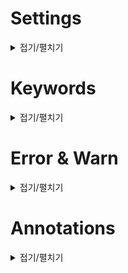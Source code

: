 
# Settings

<details markdown="1">
<summary>접기/펼치기</summary>

## Spring Web Starter
    RESTful API, Spring MVC 등에 필요
## Thymeleaf
    Serverside java template Engin
    Spring boot 등에서 JSP를 최근에 사용하지 않음
        장점
            Natural template (MarkUp을 깨지 않고 사용-> 웹브라우저에서 열림)
            resources:templates/ +{ViewName}+.html 자동 매핑
## Spring Data JPA
    Pesistent JPA
    Java Object와 DB를 연동
## Hikari CP
    Database Connection Pool
## H2 Database
    간단하게 사용가능한 Database 테스트 용도 
    Memory mode로 사용 가능
## Lombok
    getter setter 등을 Auto Generation.
    But, Kotlin과의 호환성에 문제가 있음
    사용하려면 Enable Annotation Processors 설정 필요.
## devtools
    짱짱 라이브러리 짱 편함 자동 restart 등 지원
## persistent.xml & LocalContainerEntityManagerFactoryBean
    이러한 복잡한 설정들이 다 자동화되어 있음
    추가설정은 매뉴얼
## spring-boot-data-source-decorator
    query Log (?,?) - > (a,b)
    이러한 라이브러리 등은 배포시 성능 관련하여 고민을 해보아야 함.

</details>

# Keywords

<details markdown="1">
<summary>접기/펼치기</summary>

## Optional
    값을 발견하지 못한 경우 null return
    미사용시 [], '' return

## ResponseEntity
    HttpEntity를 상속 -> HttpHeader, Body를 가질 수 있다.
    HttpStatus와 함께 사용 -> 협업시 최적화된 모듈
    ResponseEntity.ok(Object)
    ResponseEntity(msg,httpHeaders,httpStatus)  -> Best?
    ResponseEntity(httpStatus)

## EntityManager vs JpaRepository
    EntityManager 인터페이스
    JpaRepository (Spring Data JPA의 핵심) 위와 같은 인터페이스의 구현체 

![JPAvsSpringDataJPA](https://github.com/OhJuhun/SpringStudy/blob/master/mdresources/JPAvsSpringDataJPA.png)

## Memory DB
    Spring Boot 사용시 쉽게 사용가능

## Controller vs RestController
    Controller      주로 view 반환 시 사용. Data 반환시 ResponseBody Annotation 추가
    RestController  Controller에 ResponseBody가 추가된 것

## Domain Model Pattern
    Entity에 핵심 Business Logic을 몰아 넣어
    Service에서 위임만 하여 사용할 수 있게 한다.
    ORM 사용시 이 패턴을 많이 사용함
    
## Transaction Script Pattern
    Entity에는 Business Logic이 거의 없고
    Service에 몰아 넣어 처리한다.

## Validation
    FE -> Server side와 통신하지 않아도 되므로 속도가 빠름(보안 취약)
    BE -> 복잡한 화면 구성에 있어서는 어려운 점이 존재
    --> 둘을 적절하게 섞어서 활용(Trade Off)하는 것이 속도, 보안성 측면에서 유리

## UserForm과 UserEntity를 나누어 개발하는 이유
    두 곳에서 원하는 Validiation이 서로 다를 수 있음
    Entity에서 다른 Entity와 관계를 맺고 있다면 삽입되는 Field와 Entity Field가 차이날 수 있다.
    Entity는 다른 곳에 Dependency가 없이, 핵심 Business Logic에만 Dependency를 갖게 설계
    --> DTO(Getter Setter만 있는 Object == UserForm)
    특히 API 설계시에는 ***** 절대 Entity를 넘기면 안된다 *****
    API Spec이 변할 수 있고, Password 등이 노출될 수 있다.

## API parameter
    ResponseBody에 Map<String,Object> 보다 Entity를 받는 것이 유지 보수에 좋음
    
## JPA에서의 수정
### 준영속 Entity
    JPA 영속성 컨텍스트가 더이상 관리하지 않는 Entity
    Entity가 지금 생성되었지만, 이에 set되는 값이 JPA가 가져온 것인 경우
    즉, 임의로 만들어 냈어도 기존의 식별자를 가지고 있는 Entity
    ***** 이는 JPA가 관리하지 않음 *****
    -> 변경감지 또는 병합으로 해결
### 변경 감지 (= Ditry Checking)
    Transaction 중에 가져온 Entity 내 값이 변경되면 JPA가 알아서 Persist
    Modify시 Id값과 Entity를 인자로 받아와서 Id로 persistent entity를 검색 후, 변경 값을 대입하면 save가 없어도 변경됨
    
### 병합
    EntityManager의 Merge.
    변경 감지에서 필요한 로직을 알아서 해결해줌(실무에선 사용 X)
    ? 병합 시 값이 없으면 NULL로 교체해 버리기 때문!!!
    JpaRepository의 save
    
## Dynamic Query in JPA
### JPA Criteria
    JPA Standard But, 유지보수성이 매우 낮아, 실무에서 사용하지 않음
    무슨 Query인지 코드를 보고 떠올리기 힘듬 
    --> QueryDSL

### *** QueryDSL ***
    Compile 시점에 오타 파악 가능
    직관적인 Method로 Query 파악 가능
    복잡한 Query / Dynamic Query 이해 쉬움
    실무에서 유용하게 많이 사용

### JpaSpecificationExecutor
    findAll(Specification<T> spec) 등으로 사용하여 where절 대체

### QueryDslPredicateExecutor
    Spring Data JPA 제공 페이징, 정렬 기능도 함께 사용 가능

### QueryDslRepositorySupport
    QueryDSL의 모든 기능을 사용하기 위해 JPAQuery 객체를 직접 생성하여 사용

### Custom Repository
    -interface ARepositoryCustom
    -interface ARepositoryImpl extends JpaRepository<A,Long>, ARepositoryCustom

</details>

 
# Error & Warn

</details>

<details markdown="1">
<summary>접기/펼치기</summary>

## Error
### SQLGrammarException: could not extract ResultSet
    Entity : Table 매핑이 잘못 되었을 때 발생
### DuplicateMappingException

### IlligalStateException
    중복된 값 insert시 발생시키는 Exception
## Warn
### uses unchecked or unsafe operations
    경고 제거를 위해 raw Type -> Type 지정
    Ex) ResponseEntity -> ResponseEntity<Object>
    
</details>

# Annotations

<details markdown="1">
<summary>접기/펼치기</summary>

## **** @Autowired ****
    타입과 맞는 것을 찾아 자동 연결
## @Transactional
    트랜잭션화로 자동 RollBack이 가능하다.
    주로 modify, delete 등의 Query에 사용
    Entity Manager에 의한 데이터 변경은 항상 Transaction 안에서 이루어 져야 함
    같은 영속성 Container에서 같은 Entity를 참조하면 같은 값
    readOnly로 성능 최적화 가능
## @RunWith(class)
    Spring Boot Test라는 것을 알림  
## @Embedded, @Embeddable
    Value Type(Immutable 해야 함) 객체 사용시 적용 
    Non-Arugment Constructor r-> protected
    All-Argument Constructor -> public으로 선언

## JoinColumn
    객체간 관계 설정 후 매핑할 때 사용
    OneToMany 관계에서 필수적으로 설정되어야 함

### insertable, updatable

## Qualifier
    Paging시 사용해야 할 정보가 둘 이상일 경우 접두사를 붙여 정의

## PageableDefault
    Pageable 기본값(page=0,size=20)을 변경하고 싶을 경우 사용

## Reltation
### ***** 모든 연관관계는 fetch = FetchType.LAZY *****
    EAGER(즉시로딩)은 예측이 어렵고 어떤 SQL이 실행될 지 추적이 어렵다!! 특히 JPQL에서 N+1 문제 발생
    하나를 가져오면 모든 연관 관계를 Join하여 다 긁어옴 
    LAZY(지연로딩)에서 발생하는 문제는 Fetch Join으로 해결 가능!!
### @OneToOne
    Default : EAGER
    CascadeType : Persist (저장)을 Mapping Entity에 전파한다.
### @OneToMany
    Default : LAZY
    1:N 관계
    User -< Rental
    양방향일 경우 MappedBy로 매핑
### @ManyToOne
    Default : EAGER
    N:1 관계
    Rental -< User
### @ManyToMany
    Default : LAZY

</details>
